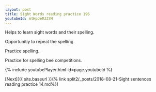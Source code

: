 ```yaml
---
layout: post
title: Sight Words reading practice 196
youtubeId: mtHpJeMJZ7M
---
```

 
 
Helps to learn sight words and their spelling.

Opportunitiy to repeat the spelling. 

Practice spelling. 
 
Practice for spelling bee competitions. 
 
{% include youtubePlayer.html id=page.youtubeId %}
 
 

[Next]({{ site.baseurl }}{% link  split2/_posts/2018-08-21-Sight sentences reading practice 14.md%})
 
